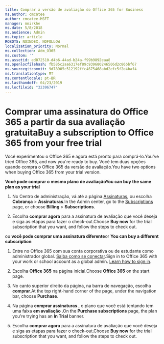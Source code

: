 ```yaml
---
title: Comprar a versão de avaliação do Office 365 for Business
ms.author: cmcatee
author: cmcatee-MSFT
manager: mnirkhe
ms.date: 5/8/2018
ms.audience: Admin
ms.topic: article
ROBOTS: NOINDEX, NOFOLLOW
localization_priority: Normal
ms.collection: Adm_O365
ms.custom: ''
ms.assetid: ed072510-d4b6-44ad-b24a-f99b9892eaa8
ms.openlocfilehash: fb585c2aa6317ef89c939680246506d2c86bbf67
ms.sourcegitcommit: 9d78905c512192ffc4675468abd2efc5f2e4baf4
ms.translationtype: MT
ms.contentlocale: pt-BR
ms.lasthandoff: 04/23/2019
ms.locfileid: "32396747"
---
```

# <a name="buy-a-subscription-to-office-365-from-your-free-trial"></a><span data-ttu-id="dc83e-102">Comprar uma assinatura do Office 365 a partir da sua avaliação gratuita</span><span class="sxs-lookup"><span data-stu-id="dc83e-102">Buy a subscription to Office 365 from your free trial</span></span>

<span data-ttu-id="dc83e-103">Você experimentou o Office 365 e agora está pronto para comprá-lo.</span><span class="sxs-lookup"><span data-stu-id="dc83e-103">You've tried Office 365, and now you're ready to buy.</span></span> <span data-ttu-id="dc83e-104">Você tem duas opções quando compra o Office 365 da versão de avaliação.</span><span class="sxs-lookup"><span data-stu-id="dc83e-104">You have two options when buying Office 365 from your trial version.</span></span>
  
 <span data-ttu-id="dc83e-105">**Você pode comprar o mesmo plano de avaliação**</span><span class="sxs-lookup"><span data-stu-id="dc83e-105">**You can buy the same plan as your trial**</span></span>
  
1. <span data-ttu-id="dc83e-106">No Centro de administração, vá até a página [Assinaturas](https://go.microsoft.com/fwlink/p/?linkid=842054), ou escolha **Cobrança** \> **Assinaturas**.</span><span class="sxs-lookup"><span data-stu-id="dc83e-106">In the Admin center, go to the [Subscriptions](https://go.microsoft.com/fwlink/p/?linkid=842054) page, or choose **Billing** \> **Subscriptions**.</span></span>
    
2. <span data-ttu-id="dc83e-107">Escolha **comprar agora** para a assinatura de avaliação que você deseja e siga as etapas para fazer o check-out.</span><span class="sxs-lookup"><span data-stu-id="dc83e-107">Choose **Buy now** for the trial subscription that you want, and follow the steps to check out.</span></span> 
    
<span data-ttu-id="dc83e-108">ou **você pode comprar uma assinatura diferente**</span><span class="sxs-lookup"><span data-stu-id="dc83e-108">or **You can buy a different subscription**</span></span>
  
1. <span data-ttu-id="dc83e-109">Entre no Office 365 com sua conta corporativa ou de estudante como administrador global. [Saiba como se conectar](https://support.office.com/article/e9eb7d51-5430-4929-91ab-6157c5a050b4).</span><span class="sxs-lookup"><span data-stu-id="dc83e-109">Sign in to Office 365 with your work or school account as a global admin. [Learn how to sign in](https://support.office.com/article/e9eb7d51-5430-4929-91ab-6157c5a050b4).</span></span>
    
2. <span data-ttu-id="dc83e-110">Escolha **Office 365** na página inicial.</span><span class="sxs-lookup"><span data-stu-id="dc83e-110">Choose **Office 365** on the start page.</span></span> 
    
3. <span data-ttu-id="dc83e-111">No canto superior direito da página, na barra de navegação, escolha **comprar**.</span><span class="sxs-lookup"><span data-stu-id="dc83e-111">At the top right-hand corner of the page, under the navigation bar, choose **Purchase**.</span></span>
    
4. <span data-ttu-id="dc83e-112">Na página **comprar assinaturas** , o plano que você está tentando tem uma faixa **em avaliação** .</span><span class="sxs-lookup"><span data-stu-id="dc83e-112">On the **Purchase subscriptions** page, the plan you're trying has an **In Trial** banner.</span></span> 
    
5. <span data-ttu-id="dc83e-113">Escolha **comprar agora** para a assinatura de avaliação que você deseja e siga as etapas para fazer o check-out.</span><span class="sxs-lookup"><span data-stu-id="dc83e-113">Choose **Buy now** for the trial subscription that you want, and follow the steps to check out.</span></span> 
    

